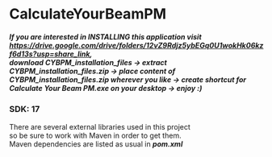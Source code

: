 # CalculateYourBeamPM
##### If you are interested in INSTALLING this application visit https://drive.google.com/drive/folders/12vZ9Rdjz5ybEGq0U1wokHk06kzf6d13s?usp=share_link, <br />download ***CYBPM_installation_files*** -> extract ***CYBPM_installation_files.zip*** -> place content of ***CYBPM_installation_files.zip*** wherever you like -> create shortcut for ***Calculate Your Beam PM.exe*** on your desktop -> enjoy :)
### SDK: 17
There are several external libraries used in this project
<br />so be sure to work with Maven in order to get them.
<br />Maven dependencies are listed as usual in ***pom.xml***
